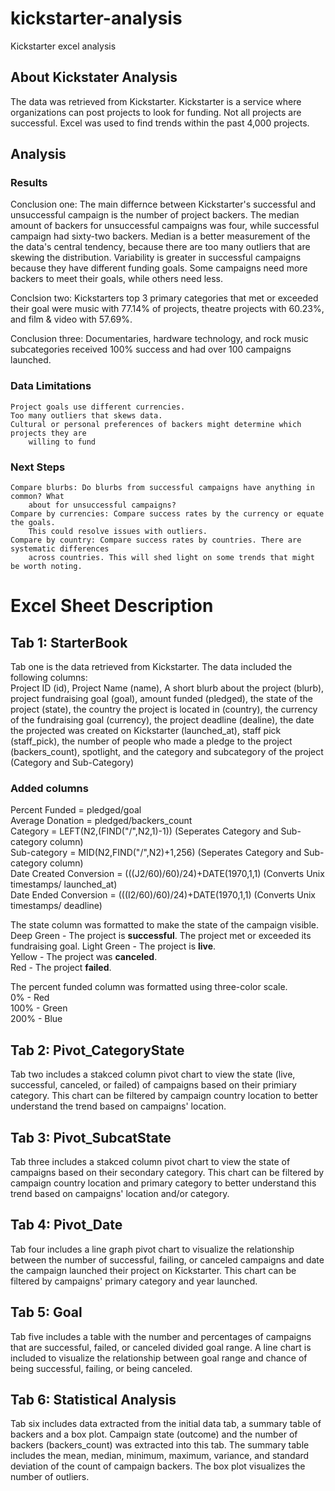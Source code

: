 # kickstarter-analysis
Kickstarter excel analysis

## About Kickstater Analysis
The data was retrieved from Kickstarter. Kickstarter is a service where organizations 
can post projects to look for funding. Not all projects are successful. Excel was used 
to find trends within the past 4,000 projects.

## Analysis

### Results
Conclusion one: 
    The main differnce between Kickstarter's successful and unsuccessful campaign is 
    the number of project backers. The median amount of backers for unsuccessful 
    campaigns was four, while successful campaign had sixty-two backers. Median is a 
    better measurement of the the data's central tendency, because there are too many 
    outliers that are skewing the distribution. Variability is greater in successful 
    campaigns because they have different funding goals. Some campaigns need more backers 
    to meet their goals, while others need less.
    
Conclsion two:
    Kickstarters top 3 primary categories that met or exceeded their goal were music with 
    77.14% of projects, theatre projects with 60.23%, and film & video with 57.69%.

Conclusion three:
    Documentaries, hardware technology, and rock music subcategories received 100% success
    and had over 100 campaigns launched.

### Data Limitations
    Project goals use different currencies.
    Too many outliers that skews data.
    Cultural or personal preferences of backers might determine which projects they are 
        willing to fund
    
### Next Steps
    Compare blurbs: Do blurbs from successful campaigns have anything in common? What 
        about for unsuccessful campaigns?
    Compare by currencies: Compare success rates by the currency or equate the goals. 
        This could resolve issues with outliers.
    Compare by country: Compare success rates by countries. There are systematic differences 
        across countries. This will shed light on some trends that might be worth noting.

# Excel Sheet Description

## Tab 1: StarterBook
Tab one is the data retrieved from Kickstarter. The data included the following columns:  
Project ID (id), Project Name (name), A short blurb about the project (blurb), project 
fundraising goal (goal), amount funded (pledged), the state of the project (state), the 
country the project is located in (country), the currency of the fundraising goal 
(currency), the project deadline (dealine), the date the projected was created on 
Kickstarter (launched_at), staff pick (staff_pick), the number of people who made a 
pledge to the project (backers_count), spotlight, and the category and subcategory of the 
project (Category and Sub-Category)

### Added columns
  Percent Funded = pledged/goal  
  Average Donation = pledged/backers_count  
  Category = LEFT(N2,(FIND("/",N2,1)-1)) (Seperates Category and Sub-category column)  
  Sub-category = MID(N2,FIND("/",N2)+1,256) (Seperates Category and Sub-category column)  
  Date Created Conversion = (((J2/60)/60)/24)+DATE(1970,1,1) (Converts Unix timestamps/ launched_at)  
  Date Ended Conversion = (((I2/60)/60)/24)+DATE(1970,1,1) (Converts Unix timestamps/ deadline)  

The state column was formatted to make the state of the campaign visible.  
    Deep Green - The project is **successful**. The project met or exceeded its fundraising goal.
    Light Green - The project is **live**.   
    Yellow - The project was **canceled**.  
    Red - The project **failed**.  
    
The percent funded column was formatted using three-color scale.  
    0% - Red  
    100% - Green  
    200% - Blue  
    
## Tab 2: Pivot_CategoryState

Tab two includes a stakced column pivot chart to view the state (live, successful, canceled, 
or failed) of campaigns based on their primiary category. This chart can be filtered by 
campaign country location to better understand the trend based on campaigns' location.

## Tab 3: Pivot_SubcatState

Tab three includes a stakced column pivot chart to view the state of campaigns based on their 
secondary category. This chart can be filtered by campaign country location and primary 
category to better understand this trend based on campaigns' location and/or category.

## Tab 4: Pivot_Date

Tab four includes a line graph pivot chart to visualize the relationship 
between the number of successful, failing, or canceled campaigns and date
the campaign launched their project on Kickstarter. This chart can be filtered by campaigns' 
primary category and year launched.

## Tab 5: Goal

Tab five includes a table with the number and percentages of campaigns that are successful, 
failed, or canceled divided goal range. A line chart is included to visualize the relationship 
between goal range and chance of being successful, failing, or being canceled.

## Tab 6: Statistical Analysis

Tab six includes data extracted from the initial data tab, a summary table of backers and a
box plot. Campaign state (outcome) and the number of backers (backers_count) was extracted 
into this tab. The summary table includes the mean, median, minimum, maximum, variance, 
and standard deviation of the count of campaign backers. The box plot visualizes the number 
of outliers.
